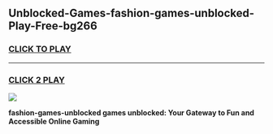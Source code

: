 
## Unblocked-Games-fashion-games-unblocked-Play-Free-bg266
<h3>
<a href="https://premium76.site?title=fashion-games-unblocked&ref=09A">CLICK TO PLAY</a></h3>
<hr>

<h3>
<a href="https://premium76.site?title=fashion-games-unblocked&ref=09A">CLICK 2 PLAY</a>
  
</h3>

<a href="https://premium76.site?title=fashion-games-unblocked&ref=09A"><img src="https://clearcache.store/games.png"></a>


**fashion-games-unblocked games unblocked: Your Gateway to Fun and Accessible Online Gaming**
